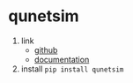 # qunetsim

1. link
   * [github](https://github.com/tqsd/QuNetSim)
   * [documentation](https://tqsd.github.io/QuNetSim/index.html)
2. install `pip install qunetsim`
